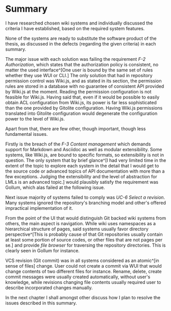 # Summary

I have researched chosen wiki systems and individually discussed the criteria I have established, based on the required system features.

None of the systems are ready to substitute the software product of the thesis, as discussed in the defects (regarding the given criteria) in each summary.

The major issue with each solution was failing the requirement _F-2 Authorization_, which states that the authorization policy is consistent, no matter the used interface^[One user is bound by the same set of rules whether they use WUI or CLI.]
The only solution that had in repository permission control was Wiki.js, and as stated in its section, the permission rules are stored in a database with no guarantee of consistent API provided by Wiki.js at the moment.
Reading the permission configuration is not feasible for Wiki.js.
Having said that, even if it would be possible to easily obtain ACL configuration from Wiki.js, its power is far less sophisticated than the one provided by Gitolite configuration.
Having Wiki.js permissions translated into Gitolite configuration would degenerate the configuration power to the level of Wiki.js.

Apart from that, there are few other, though important, though less fundamental issues.

Firstly is the breach of the _F-3 Content management_ which demands support for Markdown and Asciidoc as well as modular extensibility.
Some systems, like Wiki.js, are bound to specific formats, so extensibility is not in question.
The only system that by brief glance^[I had very limited time in the extent of the topic to explore each system in the detail that I would get to the source code or advanced topics of API documentation with more than a few exceptions. Judging the extensibility and the level of abstraction for LMLs is an advanced topic.] would plausibly satisfy the requirement was Gollum, which alas failed at the following issue.

Next issue majority of systems failed to comply was _UC-6 Select a revision_.
Many systems ignored the repository's branching model and other's offered impractical implementation of it.

From the point of the UI that would distinguish Git backed wiki systems from others, the main aspect is navigation.
While wiki uses namespaces as a hierarchical structure of pages, said systems usually favor directory perspective^[This is probably cause of that Git repositories usually contain at least some portion of source codes, or other files that are not pages per se.] and provide _file browser_ for traversing the repository directories.
This is clearly seen in Gollum for instance.

VCS revision (Git commit) was in all systems considered as an atomic^[in sense of files] change.
User could not create a commit via WUI that would change contents of two different files for instance.
Rename, delete, create commit messages were usually created automatically, without user's knowledge, while revisions changing file contents usually required user to describe incorporated changes manually.

In the next chapter I shall amongst other discuss how I plan to resolve the issues described in this summary.
